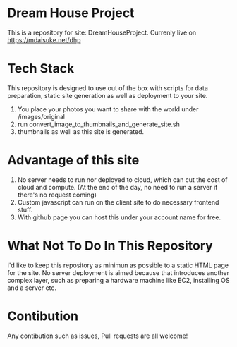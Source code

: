# Dream House Project

This is a repository for site: DreamHouseProject.
Currenly live on https://mdaisuke.net/dhp

# Tech Stack

This repository is designed to use out of the box with scripts for data preparation, static site generation as well as deployment to your site.

1. You place your photos you want to share with the world under /images/original
2. run convert_image_to_thumbnails_and_generate_site.sh
3. thumbnails as well as this site is generated.

# Advantage of this site

1. No server needs to run nor deployed to cloud, which can cut the cost of cloud and compute. (At the end of the day, no need to run a server if there's no request coming)
2. Custom javascript can run on the client site to do necessary frontend stuff.
3. With github page you can host this under your account name for free.

# What Not To Do In This Repository

I'd like to keep this repository as minimun as possible to a static HTML page for the site. No server deployment is aimed because that introduces another complex layer, such as preparing a hardware machine like EC2, installing OS and a server etc.

# Contibution

Any contibution such as issues, Pull requests are all welcome!

